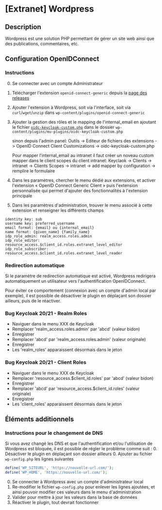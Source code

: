# [Extranet] Wordpress  

## Description

Wordpress est une solution PHP permettant de gérer un site web ainsi que des publications, commentaires, etc.

## Configuration OpenIDConnect

### Instructions

0. Se connecter avec un compte Administrateur
1. Télécharger l'extension `openid-connect-generic` depuis la [page des releases](https://github.com/oidc-wp/openid-connect-generic/releases)
2. Ajouter l'extension à Wordpress, soit via l'interface, soit via `curl`/`wget`/`unzip` dans `wp-content/plugins/openid-connect-generic`
3. Ajouter la gestion des rôles et le mapping de l'internal_email en ajoutant le fichier [`oidc-keycloak-custom.php`](https://github.com/TBG-FR/oidc-keycloak-sso/blob/main/oidc-keycloak-custom.php) dans le dossier `wp-content/plugins/mu-plugins/oidc-keycloak-custom.php`

	sinon depuis l'admin panel: Outils -> Editeur de fichiers des extensions -> OpenID Connect Client Customizations -> oidc-keycloak-custom.php

	Pour mapper l'internal_email au intranet il faut créer un noveau custom mapper dans le client scopes du client intranet: Keyclaok -> Clients -> intranet -> Clients Scopes -> intranet -> add mapper by configuration -> remplire le formulaire

5. Dans les paramètres, chercher le menu dédié aux extensions, et activer l'extension « OpenID Connect Generic Client » puis l'extension personnalisée qui permet d'ajouter des fonctionnalités à l'extension principale
6. Dans les paramètres d'administration, trouver le menu associé à cette extension et renseigner les différents champs  
```
identity key: sub
username key: preferred_username
email format: {email} ou {internal_email}
name format: {given_name} {family_name}
idp_role_admin: realm_access.roles.admin
idp_role_editor: resource_access.$client_id.roles.extranet_level_editor
idp_role_subscriber: resource_access.$client_id.roles.extranet_level_reader
```

### Redirection automatique

Si le paramètre de redirection automatique est activé, Wordpress redirigera automatiquement un utilisateur vers l'authentification OpenIDConnect.

Pour éviter ce comportement (connexion avec un compte d'admin local par exemple), il est possible de désactiver le plugin en déplaçant son dossier ailleurs, puis de le réactiver.

### Bug Keycloak 20/21 - Realm Roles
- Naviguer dans le menu XXX de Keycloak
- Remplacer 'realm_access.roles.admin' par 'abcd' (valeur bidon)
- Enregistrer
- Remplacer 'abcd' par 'realm_access.roles.admin' (valeur originale)
- Enregistrer
- Les 'realm_roles' apparaissent désormais dans le jeton

### Bug Keycloak 20/21 - Client Roles
- Naviguer dans le menu XXX de Keycloak
- Remplacer 'resource_access.$client_id.roles' par 'abcd' (valeur bidon)
- Enregistrer
- Remplacer 'abcd' par 'resource_access.$client_id.roles' (valeur originale)
- Enregistrer
- Les 'client_roles' apparaissent désormais dans le jeton

## Éléments additionnels

### Instructions pour le changement de DNS

Si vous avez changé les DNS et que l'authentification et/ou l'utilisation de Wordpress est bloquée, il est possible de régler le problème comme suit :
0. Désactiver le plugin en déplaçant son dossier ailleurs
0. Ajouter au fichier `wp-config.php` les lignes suivantes
```php
define('WP_SITEURL', 'https://nouvelle-url.com/');
define('WP_HOME', 'https://nouvelle-url.com/');
```
0. Se connecter à Wordpress avec un compte d'administrateur local
0. Re-modifier le fichier `wp-config.php` pour enlever les lignes ajoutées, et ainsi pouvoir modifier ces valeurs dans le menu d'administration
0. Valider pour mettre à jour les valeurs dans la base de données
0. Réactiver le plugin, tout devrait fonctionner
